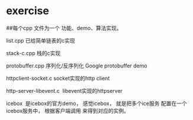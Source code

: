 # exercise
##每个cpp 文件为一个 功能、demo、算法实现。

list.cpp  已给简单链表的c实现

stack-c.cpp  栈的c实现

protobuffer.cpp 序列化/反序列化  Google protobuffer demo

httpclient-socket.c  socket实现的http client

http-server-libevent.c  libevent实现的httpserver

icebox  是icebox的官方demo， 感觉icebox， 就是把多个ice服务 配置在一个icebox服务中， 根据客户端调用 来得到对应的实例。
